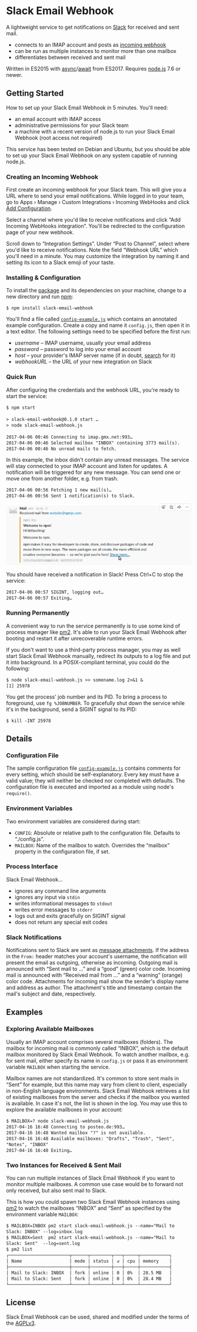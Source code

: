 # Slack Email Webhook

A lightweight service to get notifications on [Slack](https://slack.com/) for received and sent mail.

- connects to an IMAP account and posts as [incoming webhook](https://api.slack.com/incoming-webhooks)
- can be run as multiple instances to monitor more than one mailbox
- differentiates between received and sent mail

Written in ES2015 with [async](https://developer.mozilla.org/en-US/docs/Web/JavaScript/Reference/Statements/async_function)/[await](https://developer.mozilla.org/en-US/docs/Web/JavaScript/Reference/Operators/await) from ES2017. Requires [node.js](https://nodejs.org/en/download/current/) 7.6 or newer.


## Getting Started

How to set up your Slack Email Webhook in 5 minutes.
You'll need:

- an email account with IMAP access
- administrative permissions for your Slack team
- a machine with a recent version of node.js to run your Slack Email Webhook (root access not required)

This service has been tested on Debian and Ubuntu, but you should be able to set up your Slack Email Webhook on any system capable of running node.js.

### Creating an Incoming Webhook

First create an incoming webhook for your Slack team.
This will give you a URL where to send your email notifications.
While logged in to your team, go to Apps › Manage › Custom Integrations › Incoming WebHooks and click [Add Configuration](https://slack.com/apps/new/A0F7XDUAZ).

Select a channel where you'd like to receive notifications and click “Add Incoming WebHooks integration”.
You'll be redirected to the configuration page of your new webhook.

Scroll down to “Integration Settings”.
Under “Post to Channel”, select where you'd like to receive notifications.
Note the field “Webhook URL” which you'll need in a minute.
You may customize the integration by naming it and setting its icon to a Slack emoji of your taste.

### Installing & Configuration

To install the [package](https://www.npmjs.com/package/slack-email-webhook) and its dependencies on your machine, change to a new directory and run [npm](https://docs.npmjs.com/):

```
$ npm install slack-email-webhook
```

You'll find a file called [`config-example.js`](config-example.js) which contains an annotated example configuration.
Create a copy and name it `config.js`, then open it in a text editor.
The following settings need to be specified before the first run:

- *username* – IMAP username, usually your email address
- *password* – password to log into your email account
- *host* – your provider's IMAP server name (if in doubt, [search](https://duckduckgo.com/?q=imap+settings+yourproviderhere) for it)
- *webhookURL* – the URL of your new integration on Slack

### Quick Run

After configuring the credentials and the webhook URL, you're ready to start the service:

```
$ npm start

> slack-email-webhook@0.1.0 start …
> node slack-email-webhook.js

2017-04-06 00:46 Connecting to imap.gmx.net:993…
2017-04-06 00:46 Selected mailbox "INBOX" containing 3773 mail(s).
2017-04-06 00:46 No unread mails to fetch.
```

In this example, the inbox didn't contain any unread messages.
The service will stay connected to your IMAP account and listen for updates.
A notification will be triggered for any new message.
You can send one or move one from another folder, e.g. from trash.

```
2017-04-06 00:56 Fetching 1 new mail(s)…
2017-04-06 00:56 Sent 1 notification(s) to Slack.
```

![Slack Notification](documentation/screenshots/slack-message.png)

You should have received a notification in Slack!
Press Ctrl+C to stop the service:

```
2017-04-06 00:57 SIGINT, logging out…
2017-04-06 00:57 Exiting…
```

### Running Permanently

A convenient way to run the service permanently is to use some kind of process manager like [pm2](https://www.npmjs.com/package/pm2).
It's able to run your Slack Email Webhook after booting and restart it after unrecoverable runtime errors.

If you don't want to use a third-party process manager, you may as well start Slack Email Webhook manually, redirect its outputs to a log file and put it into background.
In a POSIX-compliant terminal, you could do the following:

```
$ node slack-email-webhook.js >> somename.log 2>&1 &
[1] 25978
```

You get the process' job number and its PID. To bring a process to foreground, use `fg %JOBNUMBER`. To gracefully shut down the service while it's in the background, send a SIGINT signal to its PID:

```
$ kill -INT 25978
```


## Details

### Configuration File

The sample configuration file [`config-example.js`](config-example.js) contains comments for every setting, which should be self-explanatory.
Every key must have a valid value; they will neither be checked nor completed with defaults.
The configuration file is executed and imported as a module using node's `require()`.

### Environment Variables

Two environment variables are considered during start:

- `CONFIG`: Absolute or relative path to the configuration file. Defaults to “./config.js”.
- `MAILBOX`: Name of the mailbox to watch. Overrides the “mailbox” property in the configuration file, if set.

### Process Interface

Slack Email Webhook…

- ignores any command line arguments
- ignores any input via `stdin`
- writes informational messages to `stdout`
- writes error messages to `stderr`
- logs out and exits gracefully on SIGINT signal
- does not return any special exit codes

### Slack Notifications

Notifications sent to Slack are sent as [message attachments](https://api.slack.com/docs/message-attachments).
If the address in the `From:` header matches your account's username, the notification will present the email as outgoing, otherwise as incoming.
Outgoing mail is announced with “Sent mail to …” and a “good” (green) color code.
Incoming mail is announced with “Received mail from …” and a “warning” (orange) color code.
Attachments for incoming mail show the sender's display name and address as author.
The attachment's title and timestamp contain the mail's subject and date, respectively.


## Examples

### Exploring Available Mailboxes

Usually an IMAP account comprises several mailboxes (folders).
The mailbox for incoming mail is commonly called “INBOX”, which is the default mailbox monitored by Slack Email Webhook.
To watch another mailbox, e.g. for sent mail, either specify its name in `config.js` or pass it as environment variable `MAILBOX` when starting the service.

Mailbox names are not standardized.
It's common to store sent mails in “Sent” for example, but this name may vary from client to client, especially in non-English language environments.
Slack Email Webhook retrieves a list of existing mailboxes from the server and checks if the mailbox you wanted is available.
In case it's not, the list is shown in the log.
You may use this to explore the available mailboxes in your account:

```
$ MAILBOX=? node slack-email-webhook.js
2017-04-16 16:48 Connecting to posteo.de:993…
2017-04-16 16:48 Wanted mailbox "?" is not available.
2017-04-16 16:48 Available mailboxes: "Drafts", "Trash", "Sent", "Notes", "INBOX"
2017-04-16 16:48 Exiting…
```

### Two Instances for Received & Sent Mail

You can run multiple instances of Slack Email Webhook if you want to monitor multiple mailboxes.
A common use case would be to forward not only received, but also sent mail to Slack.

This is how you could spawn two Slack Email Webhook instances using [pm2](https://www.npmjs.com/package/pm2) to watch the mailboxes “INBOX” and “Sent” as specified by the environment variable `MAILBOX`:

```
$ MAILBOX=INBOX pm2 start slack-email-webhook.js --name="Mail to Slack: INBOX" --log=inbox.log
$ MAILBOX=Sent  pm2 start slack-email-webhook.js --name="Mail to Slack: Sent"  --log=sent.log
$ pm2 list
┌───────────────────────┬──────┬────────┬───┬─────┬───────────┐
│ Name                  │ mode │ status │ ↺ │ cpu │ memory    │
├───────────────────────┼──────┼────────┼───┼─────┼───────────┤
│ Mail to Slack: INBOX  │ fork │ online │ 0 │ 0%  │ 28.5 MB   │
│ Mail to Slack: Sent   │ fork │ online │ 0 │ 0%  │ 28.4 MB   │
└───────────────────────┴──────┴────────┴───┴─────┴───────────┘
```


## License

Slack Email Webhook can be used, shared and modified under the terms of the [AGPLv3](https://www.gnu.org/licenses/agpl-3.0.html).
